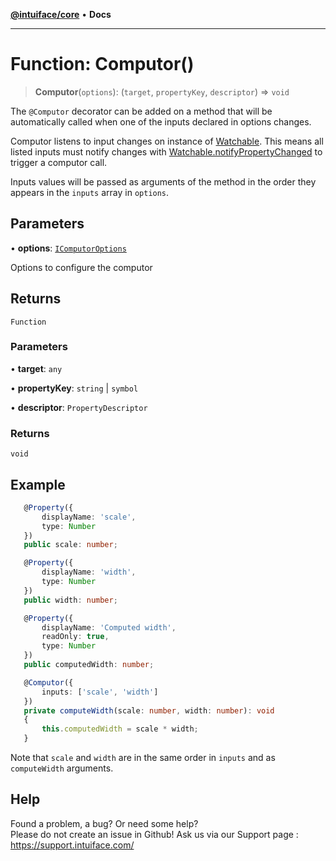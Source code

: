 [**@intuiface/core**](../README.md) • **Docs**

***

# Function: Computor()

> **Computor**(`options`): (`target`, `propertyKey`, `descriptor`) => `void`

The `@Computor` decorator can be added on a method that will be automatically called when one of the inputs declared in options changes.

Computor listens to input changes on instance of [Watchable](../classes/Watchable.md). This means all listed inputs must notify changes with [Watchable.notifyPropertyChanged](../classes/Watchable.md#notifypropertychanged) to trigger a computor call.

Inputs values will be passed as arguments of the method in the order they appears in the `inputs` array in `options`.

## Parameters

• **options**: [`IComputorOptions`](../interfaces/IComputorOptions.md)

Options to configure the computor

## Returns

`Function`

### Parameters

• **target**: `any`

• **propertyKey**: `string` \| `symbol`

• **descriptor**: `PropertyDescriptor`

### Returns

`void`

## Example

```ts
   @Property({
       displayName: 'scale',
       type: Number
   })
   public scale: number;

   @Property({
       displayName: 'width',
       type: Number
   })
   public width: number;

   @Property({
       displayName: 'Computed width',
       readOnly: true,
       type: Number
   })
   public computedWidth: number;

   @Computor({
       inputs: ['scale', 'width']
   })
   private computeWidth(scale: number, width: number): void
   {
       this.computedWidth = scale * width;
   }
```
Note that `scale` and `width` are in the same order in `inputs` and as `computeWidth` arguments.


## Help
Found a problem, a bug? Or need some help?  
Please do not create an issue in Github! Ask us via our Support page : https://support.intuiface.com/